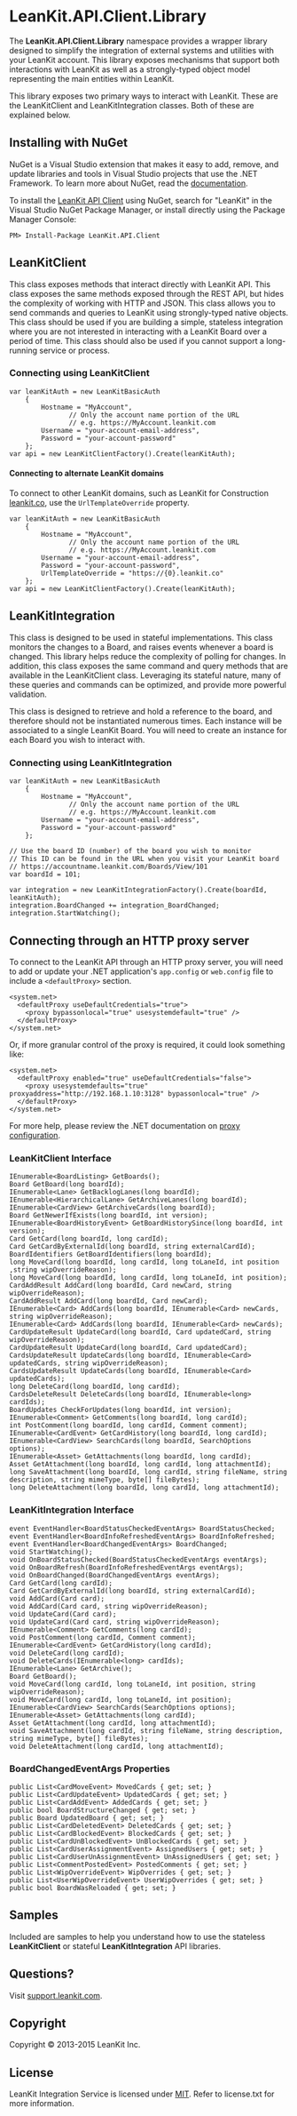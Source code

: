 # LeanKit.API.Client.Library

The **LeanKit.API.Client.Library** namespace provides a wrapper library designed to simplify the integration of external systems and utilities with your LeanKit account. This library exposes mechanisms that support both interactions with LeanKit as well as a strongly-typed object model representing the main entities within LeanKit.

This library exposes two primary ways to interact with LeanKit. These are the LeanKitClient and LeanKitIntegration classes. Both of these are explained below.

## Installing with NuGet

NuGet is a Visual Studio extension that makes it easy to add, remove, and update libraries and tools in Visual Studio projects that use the .NET Framework. To learn more about NuGet, read the [documentation](http://docs.nuget.org).

To install the [LeanKit API Client](https://www.nuget.org/packages/LeanKit.API.Client) using NuGet, search for "LeanKit" in the Visual Studio NuGet Package Manager, or install directly using the Package Manager Console:

```
PM> Install-Package LeanKit.API.Client
```

## LeanKitClient

This class exposes methods that interact directly with LeanKit API. This class exposes the same methods exposed through the REST API, but hides the complexity of working with HTTP and JSON. This class allows you to send commands and queries to LeanKit using strongly-typed native objects. This class should be used if you are building a simple, stateless integration where you are not interested in interacting with a LeanKit Board over a period of time. This class should also be used if you cannot support a long-running service or process.  

### Connecting using LeanKitClient

```
var leanKitAuth = new LeanKitBasicAuth
	{
		Hostname = "MyAccount", 
			   // Only the account name portion of the URL
			   // e.g. https://MyAccount.leankit.com
		Username = "your-account-email-address",
		Password = "your-account-password"
	};
var api = new LeanKitClientFactory().Create(leanKitAuth);
```

#### Connecting to alternate LeanKit domains

To connect to other LeanKit domains, such as LeanKit for Construction [leankit.co](http://leankit.co), use the `UrlTemplateOverride` property.

```
var leanKitAuth = new LeanKitBasicAuth
	{
		Hostname = "MyAccount", 
			   // Only the account name portion of the URL
			   // e.g. https://MyAccount.leankit.com
		Username = "your-account-email-address",
		Password = "your-account-password",
		UrlTemplateOverride = "https://{0}.leankit.co"
	};
var api = new LeanKitClientFactory().Create(leanKitAuth);
```

## LeanKitIntegration

This class is designed to be used in stateful implementations. This class monitors the changes to a Board, and raises events whenever a board is changed. This library helps reduce the complexity of polling for changes. In addition, this class exposes the same command and query methods that are available in the LeanKitClient class. Leveraging its stateful nature, many of these queries and commands can be optimized, and provide more powerful validation.

This class is designed to retrieve and hold a reference to the board, and therefore should not be instantiated numerous times. Each instance will be associated to a single LeanKit Board. You will need to create an instance for each Board you wish to interact with.

### Connecting using LeanKitIntegration

```
var leanKitAuth = new LeanKitBasicAuth
	{
		Hostname = "MyAccount", 
			   // Only the account name portion of the URL
			   // e.g. https://MyAccount.leankit.com
		Username = "your-account-email-address",
		Password = "your-account-password"
	};

// Use the board ID (number) of the board you wish to monitor
// This ID can be found in the URL when you visit your LeanKit board
// https://accountname.leankit.com/Boards/View/101
var boardId = 101;

var integration = new LeanKitIntegrationFactory().Create(boardId, leanKitAuth);
integration.BoardChanged += integration_BoardChanged;
integration.StartWatching();
```

## Connecting through an HTTP proxy server

To connect to the LeanKit API through an HTTP proxy server, you will need to add or update your .NET application's `app.config` or `web.config` file to include a `<defaultProxy>` section.

```
<system.net>
  <defaultProxy useDefaultCredentials="true">
    <proxy bypassonlocal="true" usesystemdefault="true" />
  </defaultProxy>
</system.net>
```

Or, if more granular control of the proxy is required, it could look something like:

```
<system.net>
  <defaultProxy enabled="true" useDefaultCredentials="false">
    <proxy usesystemdefaults="true" proxyaddress="http://192.168.1.10:3128" bypassonlocal="true" />
  </defaultProxy>
</system.net>
```

For more help, please review the .NET documentation on [proxy configuration](https://msdn.microsoft.com/en-us/library/kd3cf2ex(v=vs.110).aspx).

### LeanKitClient Interface

```
IEnumerable<BoardListing> GetBoards();
Board GetBoard(long boardId);
IEnumerable<Lane> GetBacklogLanes(long boardId);
IEnumerable<HierarchicalLane> GetArchiveLanes(long boardId);
IEnumerable<CardView> GetArchiveCards(long boardId);
Board GetNewerIfExists(long boardId, int version);
IEnumerable<BoardHistoryEvent> GetBoardHistorySince(long boardId, int version);
Card GetCard(long boardId, long cardId);
Card GetCardByExternalId(long boardId, string externalCardId);
BoardIdentifiers GetBoardIdentifiers(long boardId);
long MoveCard(long boardId, long cardId, long toLaneId, int position ,string wipOverrideReason);
long MoveCard(long boardId, long cardId, long toLaneId, int position);
CardAddResult AddCard(long boardId, Card newCard, string wipOverrideReason);
CardAddResult AddCard(long boardId, Card newCard);
IEnumerable<Card> AddCards(long boardId, IEnumerable<Card> newCards, string wipOverrideReason);
IEnumerable<Card> AddCards(long boardId, IEnumerable<Card> newCards);
CardUpdateResult UpdateCard(long boardId, Card updatedCard, string wipOverrideReason);
CardUpdateResult UpdateCard(long boardId, Card updatedCard);
CardsUpdateResult UpdateCards(long boardId, IEnumerable<Card> updatedCards, string wipOverrideReason);
CardsUpdateResult UpdateCards(long boardId, IEnumerable<Card> updatedCards);
long DeleteCard(long boardId, long cardId);
CardsDeleteResult DeleteCards(long boardId, IEnumerable<long> cardIds);
BoardUpdates CheckForUpdates(long boardId, int version);
IEnumerable<Comment> GetComments(long boardId, long cardId);
int PostComment(long boardId, long cardId, Comment comment);
IEnumerable<CardEvent> GetCardHistory(long boardId, long cardId);
IEnumerable<CardView> SearchCards(long boardId, SearchOptions options);
IEnumerable<Asset> GetAttachments(long boardId, long cardId);
Asset GetAttachment(long boardId, long cardId, long attachmentId);
long SaveAttachment(long boardId, long cardId, string fileName, string description, string mimeType, byte[] fileBytes);
long DeleteAttachment(long boardId, long cardId, long attachmentId);
```

### LeanKitIntegration Interface

```
event EventHandler<BoardStatusCheckedEventArgs> BoardStatusChecked;
event EventHandler<BoardInfoRefreshedEventArgs> BoardInfoRefreshed;
event EventHandler<BoardChangedEventArgs> BoardChanged;
void StartWatching();
void OnBoardStatusChecked(BoardStatusCheckedEventArgs eventArgs);
void OnBoardRefresh(BoardInfoRefreshedEventArgs eventArgs);
void OnBoardChanged(BoardChangedEventArgs eventArgs);
Card GetCard(long cardId);
Card GetCardByExternalId(long boardId, string externalCardId);
void AddCard(Card card);
void AddCard(Card card, string wipOverrideReason);
void UpdateCard(Card card);
void UpdateCard(Card card, string wipOverrideReason);
IEnumerable<Comment> GetComments(long cardId);
void PostComment(long cardId, Comment comment);
IEnumerable<CardEvent> GetCardHistory(long cardId);
void DeleteCard(long cardId);
void DeleteCards(IEnumerable<long> cardIds);
IEnumerable<Lane> GetArchive();
Board GetBoard();
void MoveCard(long cardId, long toLaneId, int position, string wipOverrideReason);
void MoveCard(long cardId, long toLaneId, int position);
IEnumerable<CardView> SearchCards(SearchOptions options);
IEnumerable<Asset> GetAttachments(long cardId);
Asset GetAttachment(long cardId, long attachmentId);
void SaveAttachment(long cardId, string fileName, string description, string mimeType, byte[] fileBytes);
void DeleteAttachment(long cardId, long attachmentId);

```

### BoardChangedEventArgs Properties

```
public List<CardMoveEvent> MovedCards { get; set; }
public List<CardUpdateEvent> UpdatedCards { get; set; }
public List<CardAddEvent> AddedCards { get; set; }
public bool BoardStructureChanged { get; set; }
public Board UpdatedBoard { get; set; }
public List<CardDeletedEvent> DeletedCards { get; set; }
public List<CardBlockedEvent> BlockedCards { get; set; }
public List<CardUnBlockedEvent> UnBlockedCards { get; set; }
public List<CardUserAssignmentEvent> AssignedUsers { get; set; }
public List<CardUserUnAssignmentEvent> UnAssignedUsers { get; set; }
public List<CommentPostedEvent> PostedComments { get; set; }
public List<WipOverrideEvent> WipOverrides { get; set; }
public List<UserWipOverrideEvent> UserWipOverrides { get; set; }
public bool BoardWasReloaded { get; set; }
```

## Samples

Included are samples to help you understand how to use the stateless **LeanKitClient** or stateful **LeanKitIntegration** API libraries.

## Questions?

Visit [support.leankit.com](http://support.leankit.com).

## Copyright

Copyright &copy; 2013-2015 LeanKit Inc.

## License

LeanKit Integration Service is licensed under [MIT](http://www.opensource.org/licenses/mit-license.php). Refer to license.txt for more information.
